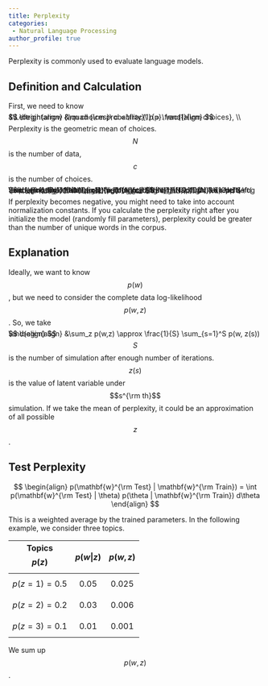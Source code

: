 ```yaml
---
title: Perplexity
categories:
 - Natural Language Processing
author_profile: true
---
```


Perplexity is commonly used to evaluate language models.

## Definition and Calculation

First, we need to know

<span style="font-size:1.0em; line-height:0%">
$$
\begin{align}
&\quad {\rm probability}\ p = \frac{1}{\rm choices}, \\
&\Leftrightarrow {\rm choices}\ c = \frac{1}{p}.
\end{align}
$$
</span>

Perplexity is the geometric mean of choices. $$N$$ is the number of data, $$c$$ is the number of choices.

<span style="font-size:1.0em; line-height:0%">
$$
\begin{align}
\left( \prod_{i=1}^{N} c_i \right)^{\frac{1}{N}} &= \left( \prod_{i=1}^{N} \frac{1}{p_i} \right)^{\frac{1}{N}} \\[10pt]
&= \exp \left( \log \left( \prod_{i=1}^{N} \frac{1}{p_i} \right)^{\frac{1}{N}} \right) \\[10pt]
&= \exp \left( \dfrac{\sum_{i=1}^N -(\log p_i)}{N} \right) \\[10pt]
&= \exp \left( \frac{-{\rm loglik}}{N} \right)
\end{align}
$$
</span>

If perplexity becomes negative, you might need to take into account normalization constants. If you calculate the perplexity right after you initialize the model (randomly fill parameters), perplexity could be greater than the number of unique words in the corpus.

## Explanation
Ideally, we want to know $$p(w)$$, but we need to consider the complete data log-likelihood $$p(w,z)$$. So, we take

<span style="font-size:1.0em; line-height:0%">
$$
\begin{align}
&\sum_z p(w,z) \approx \frac{1}{S} \sum_{s=1}^S p(w, z(s))
\end{align}
$$
</span>

$$S$$ is the number of simulation after enough number of iterations. $$z(s)$$ is the value of latent variable under $$s^{\rm th}$$ simulation. If we take the mean of perplexity, it could be an approximation of all possible $$z$$.


## Test Perplexity
$$
\begin{align}
p(\mathbf{w}^{\rm Test} | \mathbf{w}^{\rm Train}) = \int p(\mathbf{w}^{\rm Test} | \theta) p(\theta | \mathbf{w}^{\rm Train}) d\theta
\end{align}
$$


This is a weighted average by the trained parameters. In the following example, we consider three topics.

| Topics $$p(z)$$ | $$p(w\|z)$$ | $$p(w,z)$$  |
|----------------|------------|-----------|
| $$p(z=1)=0.5$$ | $$0.05$$   | $$0.025$$ |
| $$p(z=2)=0.2$$ | $$0.03$$   | $$0.006$$ |
| $$p(z=3)=0.1$$ | $$0.01$$   | $$0.001$$ |

We sum up $$p(w,z)$$.
